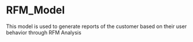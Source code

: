# RFM_Model
This model is used to generate reports of the customer based on their user behavior through RFM Analysis

